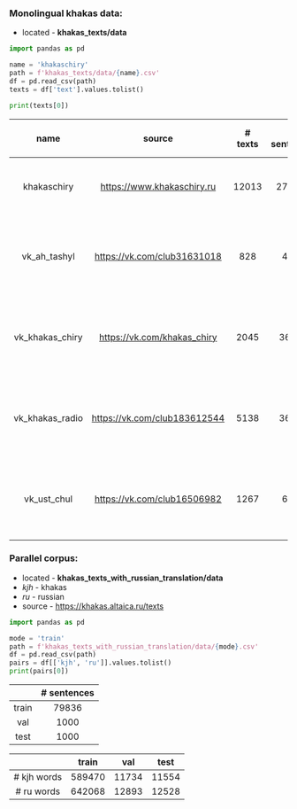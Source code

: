 

### Monolingual khakas data:
- located - **khakas_texts/data**

```python
import pandas as pd

name = 'khakaschiry'
path = f'khakas_texts/data/{name}.csv'
df = pd.read_csv(path)
texts = df['text'].values.tolist()

print(texts[0])
```

|      name       |            source            | # texts | # sentences | # words | type of text | comment                                            | 
|:---------------:|:----------------------------:|:-------:|:-----------:|---------|:------------:|----------------------------------------------------|
|   khakaschiry   |  https://www.khakaschiry.ru  |  12013  |   271183    | 2914305 | news article | perfect texts in the Khakas language               |
|  vk_ah_tashyl   | https://vk.com/club31631018  |   828   |    4884     | 45917   |   vk posts   | about 10-20 percent of the texts may be in Russian |
| vk_khakas_chiry | https://vk.com/khakas_chiry  |  2045   |    36793    | 401597  |   vk posts   | about 10-20 percent of the texts may be in Russian |
| vk_khakas_radio | https://vk.com/club183612544 |  5138   |    36532    | 348552  |   vk posts   | about 10-20 percent of the texts may be in Russian |
|   vk_ust_chul   | https://vk.com/club16506982  |  1267   |    6217     | 50187   |   vk posts   | about 10-20 percent of the texts may be in Russian |



### Parallel corpus:
- located - **khakas_texts_with_russian_translation/data**
- _kjh_ - khakas
- _ru_ - russian
- source - https://khakas.altaica.ru/texts

```python
import pandas as pd

mode = 'train'
path = f'khakas_texts_with_russian_translation/data/{mode}.csv'
df = pd.read_csv(path)
pairs = df[['kjh', 'ru']].values.tolist()
print(pairs[0])
```

|                 | # sentences | 
|:---------------:|:-----------:|
|      train      |    79836    |
|       val       |    1000     |
|      test       |    1000     | 


|             | train  | val   | test  | 
|:-----------:|--------|-------|:-----:|
| # kjh words | 589470 | 11734 | 11554 |
| # ru words  | 642068 | 12893 | 12528 |


